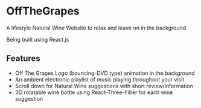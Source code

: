 # OffTheGrapes

A lifestyle Natural Wine Website to relax and leave on in the background.

Being built using React.js

## Features

- Off The Grapes Logo (bouncing-DVD type) animation in the background
- An ambient electronic playlist of music playing throughout your visit
- Scroll down for Natural Wine suggestions with short review/information
- 3D rotatable wine bottle using React-Three-Fiber for each wine suggestion
